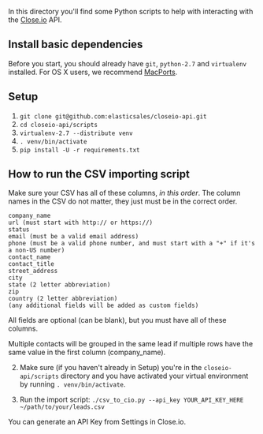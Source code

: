 In this directory you'll find some Python scripts to help with interacting with the [Close.io](http://close.io/) API.

Install basic dependencies
-----
Before you start, you should already have `git`, `python-2.7` and `virtualenv` installed. For OS X users, we recommend [MacPorts](http://www.macports.org/).

Setup
-----
1. `git clone git@github.com:elasticsales/closeio-api.git`
1. `cd closeio-api/scripts`
1. `virtualenv-2.7 --distribute venv`
1. `. venv/bin/activate`
1. `pip install -U -r requirements.txt`

How to run the CSV importing script
-----
Make sure your CSV has all of these columns, _in this order_. The column names in the CSV do not matter, they just must be in the correct order.

```
company_name
url (must start with http:// or https://)
status
email (must be a valid email address)
phone (must be a valid phone number, and must start with a "+" if it's a non-US number)
contact_name
contact_title
street_address
city
state (2 letter abbreviation)
zip
country (2 letter abbreviation)
(any additional fields will be added as custom fields)
```
All fields are optional (can be blank), but you must have all of these columns.

Multiple contacts will be grouped in the same lead if multiple rows have the same value in the first column (company_name).

2. Make sure (if you haven't already in Setup) you're in the `closeio-api/scripts` directory and you have activated your virtual environment by running `. venv/bin/activate`.

3. Run the import script: `./csv_to_cio.py --api_key YOUR_API_KEY_HERE ~/path/to/your/leads.csv`

You can generate an API Key from Settings in Close.io.
